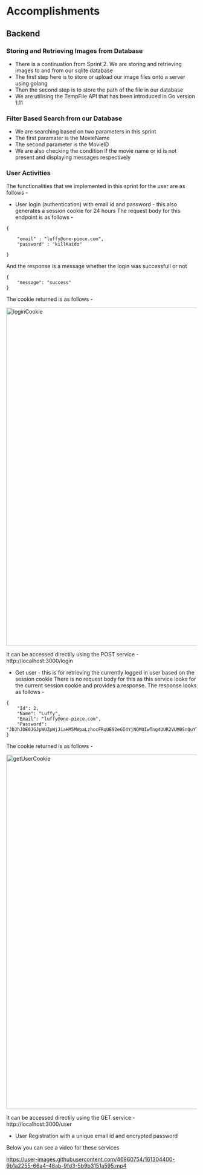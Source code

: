 # Accomplishments

## Backend
### Storing and Retrieving Images from Database
* There is a continuation from Sprint 2. We are storing and retrieving images to and from our sqlite database
* The first step here is to store or upload our image files onto a server using golang
* Then the second step is to store the path of the file in our database
* We are utilising the TempFile API that has been introduced in Go version 1.11

### Filter Based Search from our Database
* We are searching based on two parameters in this sprint
* The first paramater is the MovieName
* The second parameter is the MovieID
* We are also checking the condition if the movie name or id is not present and displaying messages respectively


### User Activities
The functionalities that we implemented in this sprint for the user are as follows -
* User login (authentication) with email id and password - this also generates a session cookie for 24 hours
The request body for this endpoint is as follows - 

```
{

    "email" : "luffy@one-piece.com",
    "password" : "killKaido"

}
```

And the response is a message whether the login was successfull or not 

```
{
    "message": "success"
}
```

The cookie returned is as follows - 

<img width="892" alt="loginCookie" src="https://user-images.githubusercontent.com/46960754/161305218-f1572235-dadb-4e3e-ab42-1ad05a53fea4.png">

It can be accessed directily using the POST service - http://localhost:3000/login

* Get user - this is for retrieving the currently logged in user based on the session cookie
There is no request body for this as this service looks for the current session cookie and provides a response. The response looks as follows - 

```
{
    "Id": 2,
    "Name": "Luffy",
    "Email": "luffy@one-piece.com",
    "Password": "JDJhJDE0JGJpWUZpWjJiaHM5MWpaLzhocFRqUE92eGI4YjNQMUIwTng4UUR2VUM0SnQuYTdyM1FPVG82"
}
```

The cookie returned is as follows - 

<img width="935" alt="getUserCookie" src="https://user-images.githubusercontent.com/46960754/161306194-9903382e-a94b-4d63-82c5-cef5baf99a49.png">

It can be accessed directily using the GET service - http://localhost:3000/user

* User Registration with a unique email id and encrypted password

Below you can see a video for these services


https://user-images.githubusercontent.com/46960754/161304400-9b1a2255-66a4-48ab-9fd3-5b9b3151a595.mp4


